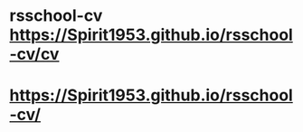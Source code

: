 # rsschool-cv  https://Spirit1953.github.io/rsschool-cv/cv
# https://Spirit1953.github.io/rsschool-cv/
